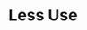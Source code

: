 ---
id_key: r
image: image_00019.jpg
thumbnail: thumb_image_00019.jpg
title: Less Use
dimensions: 400 × 1620 × 80
medium: Acrylic on wooden panels (2 pieces)
work-year: '2010'
artist: Florencio Clauss  
notes: explicit and implicit layers
galleries: lemon
permalink: "/works/r.html"
layout: single-work
---